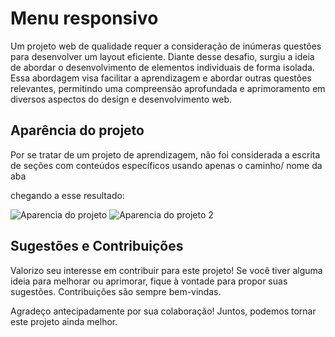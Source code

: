 
# Menu responsivo

Um projeto web de qualidade requer a consideração de inúmeras questões para desenvolver um layout eficiente. Diante desse desafio, surgiu a ideia de abordar o desenvolvimento de elementos individuais de forma isolada. Essa abordagem visa facilitar a aprendizagem e abordar outras questões relevantes, permitindo uma compreensão aprofundada e aprimoramento em diversos aspectos do design e desenvolvimento web.

## Aparência do projeto

Por se tratar de um projeto de aprendizagem, não foi considerada a escrita de seções com conteúdos específicos usando apenas o caminho/ nome da aba 

chegando a esse resultado: 

![Aparencia do projeto](/src/img/Resultado1.png)
![Aparencia do projeto 2](/src/img/Resultado2.png)

## Sugestões e Contribuições

Valorizo seu interesse em contribuir para este projeto! Se você tiver alguma ideia para melhorar ou aprimorar, fique à vontade para propor suas sugestões. Contribuições são sempre bem-vindas.


Agradeço antecipadamente por sua colaboração! Juntos, podemos tornar este projeto ainda melhor.


